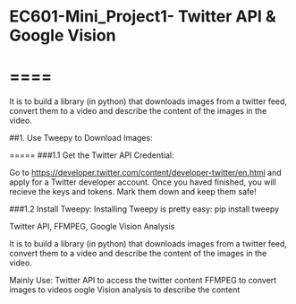 # EC601-Mini_Project1- Twitter API & Google Vision
====
====
It is to build a library (in python) that downloads images from a twitter feed, convert them to a video and describe the   content of the images in the video.

##1. Use Tweepy to Download Images:

=====
###1.1 Get the Twitter API Credential:

Go to https://developer.twitter.com/content/developer-twitter/en.html and apply for a Twitter developer account. Once you haved finished, you will recieve the keys and tokens. Mark them down and keep them safe! 

###1.2 Install Tweepy:
Installing Tweepy is pretty easy:
  pip install tweepy










Twitter API, FFMPEG, Google Vision Analysis

It is to build a library (in python) that downloads images from a twitter feed, convert them to a video and describe the   content of the images in the video.

Mainly Use:
 Twitter API to access the twitter content
 FFMPEG to convert images to videos
 oogle Vision analysis to describe the content
